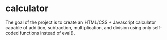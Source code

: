 # calculator

The goal of the project is to create an HTML/CSS + Javascript calculator capable of addition, subtraction, multiplication, and division using only self-coded functions instead of eval().